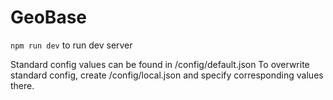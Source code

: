 # GeoBase

`npm run dev` to run dev server

Standard config values can be found in /config/default.json
To overwrite standard config, create /config/local.json and specify corresponding values there.


